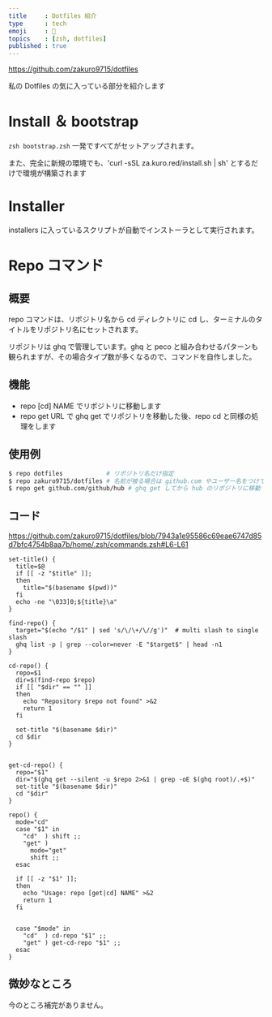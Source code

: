 ```yaml
---
title     : Dotfiles 紹介
type      : tech
emoji     : 🐡
topics    : [zsh, dotfiles]
published : true
---
```


https://github.com/zakuro9715/dotfiles

私の Dotfiles の気に入っている部分を紹介します



# Install ＆ bootstrap

`zsh bootstrap.zsh` 一発ですべてがセットアップされます。

また、完全に新規の環境でも、'curl -sSL za.kuro.red/install.sh | sh' とするだけで環境が構築されます

# Installer

installers に入っているスクリプトが自動でインストーラとして実行されます。

# Repo コマンド

## 概要

repo コマンドは、リポジトリ名から cd ディレクトリに cd し、ターミナルのタイトルをリポジトリ名にセットされます。

リポジトリは ghq で管理しています。ghq と peco と組み合わせるパターンも観られますが、その場合タイプ数が多くなるので、コマンドを自作しました。

## 機能

- repo [cd] NAME でリポジトリに移動します
- repo get URL で ghq get でリポジトリを移動した後、repo cd と同様の処理をします

## 使用例

```sh
$ repo dotfiles            # リポジトリ名だけ指定
$ repo zakuro9715/dotfiles # 名前が被る場合は github.com やユーザー名をつけて指定
$ repo get github.com/github/hub # ghq get してから hub のリポジトリに移動
```

## コード

https://github.com/zakuro9715/dotfiles/blob/7943a1e95586c69eae6747d85d7bfc4754b8aa7b/home/.zsh/commands.zsh#L6-L61

```shell
set-title() {
  title=$@
  if [[ -z "$title" ]];
  then
    title="$(basename $(pwd))"
  fi
  echo -ne "\033]0;${title}\a"
}

find-repo() {
  target="$(echo "/$1" | sed 's/\/\+/\//g')"  # multi slash to single slash
  ghq list -p | grep --color=never -E "$target$" | head -n1
}

cd-repo() {
  repo=$1
  dir=$(find-repo $repo)
  if [[ "$dir" == "" ]]
  then
    echo "Repository $repo not found" >&2
    return 1
  fi

  set-title "$(basename $dir)"
  cd $dir
}


get-cd-repo() {
  repo="$1"
  dir="$(ghq get --silent -u $repo 2>&1 | grep -oE $(ghq root)/.+$)"
  set-title "$(basename $dir)"
  cd "$dir"
}

repo() {
  mode="cd"
  case "$1" in
    "cd"  ) shift ;;
    "get" )
      mode="get"
      shift ;;
  esac

  if [[ -z "$1" ]];
  then
    echo "Usage: repo [get|cd] NAME" >&2
    return 1
  fi


  case "$mode" in
    "cd"  ) cd-repo "$1" ;;
    "get" ) get-cd-repo "$1" ;;
  esac
}
```

## 微妙なところ

今のところ補完がありません。

